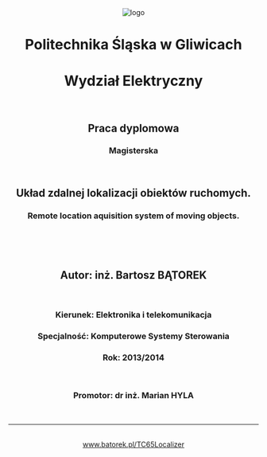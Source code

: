 ﻿<div align="center">
<img alt="logo"  src="http://www.batorek.pl/TC65Server/img/polsl.gif">
<h1>Politechnika Śląska w Gliwicach</h1>
<h1>Wydział Elektryczny</h1>
<br>
<h2>Praca dyplomowa</h2>
<h3>Magisterska</h3>
<br>
<h2>Układ zdalnej lokalizacji obiektów ruchomych.</h2>
<h3>Remote location aquisition system of moving objects.</h3><br>
<br><br>
<h2>Autor: inż. Bartosz BĄTOREK</h2><br>
<h3>Kierunek: Elektronika i telekomunikacja</h3>
<h3>Specjalność: Komputerowe Systemy Sterowania</h3>
<h3>Rok: 2013/2014</h3><br>
<h3>Promotor: dr inż. Marian HYLA</h3>
<br>
<hr>
<br>
<a href="http://www.batorek.pl/TC65Localizer">www.batorek.pl/TC65Localizer</a>
</div>

